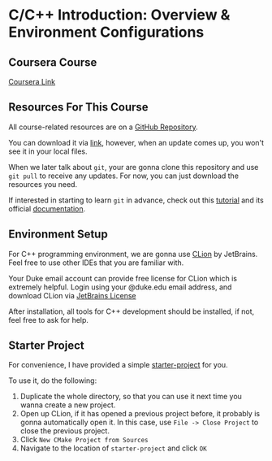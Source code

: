 # C/C++ Introduction: Overview & Environment Configurations

## Coursera Course

[Coursera Link](https://www.coursera.org/programs/duke-university-courses-gp9dy?authProvider=duke)

## Resources For This Course

All course-related resources are on a [GitHub Repository](https://github.com/tjysdsg/technical-artisans-cpp-course).

You can download it via [link](https://github.com/tjysdsg/technical-artisans-cpp-course/archive/master.zip), however, when an update comes up, you won't see it in your local files.

When we later talk about `git`, your are gonna clone this repository and use `git pull` to receive any updates. For now, you can just download the resources you need.

If interested in starting to learn `git` in advance, check out this [tutorial](https://www.atlassian.com/git/tutorials) and its official [documentation](https://git-scm.com/docs/gittutorial).

## Environment Setup

For C++ programming environment, we are gonna use [CLion](https://www.jetbrains.com/clion/) by JetBrains. Feel free to use other IDEs that you are familiar with.

Your Duke email account can provide free license for CLion which is extremely helpful. Login using your <NetID>@duke.edu email address, and download CLion via [JetBrains License](https://account.jetbrains.com/students)

After installation, all tools for C++ development should be installed, if not, feel free to ask for help.

## Starter Project

For convenience, I have provided a simple [starter-project](starter-project) for you.

To use it, do the following:

1. Duplicate the whole directory, so that you can use it next time you wanna create a new project.
2. Open up CLion, if it has opened a previous project before, it probably is gonna automatically open it. In this case, use `File -> Close Project` to close the previous project.
3. Click `New CMake Project from Sources`
4. Navigate to the location of `starter-project` and click `OK`
